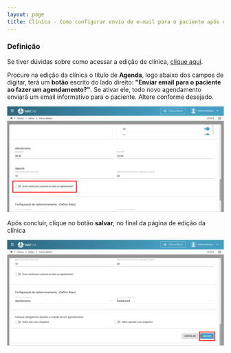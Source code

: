 ```yaml
---
layout: page
title: Clínica - Como configurar envio de e-mail para o paciente após cadastrar um agendamento?
---
```


### Definição

Se tiver dúvidas sobre como acessar a edição de clínica, [clique aqui](/pages/clinica/editar-clinica).

Procure na edição da clínica o título de **Agenda**, logo abaixo dos campos de digitar, terá um **botão** escrito do lado direito: **"Enviar email para o paciente ao fazer um agendamento?"**. Se ativar ele, todo novo agendamento enviará um email informativo para o paciente. Altere conforme desejado.

<p align="center">
  <img alt="lista de clínicas" src="/pages/clinica/como-configurar-envio-email-apos-agendamento/enviar_email.png" width="800">
</p>

Após concluir, clique no botão **salvar**, no final da página de edição da clínica

<p align="center">
  <img alt="Tipos de agendamento" src="/pages/clinica/como-configurar-envio-email-apos-agendamento/salvar_edicao_clinica.png" width="800">
</p>